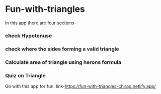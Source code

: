 # Fun-with-triangles
In this app there are four sections-
### check Hypotenuse
### check where the sides forming a valid triangle
### Calculate area of triangle using herons formula
### Quiz on Triangle

Go with this app for fun.
link-https://fun-with-triangles-chirag.netlify.app/

